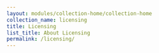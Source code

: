 ```yaml
---
layout: modules/collection-home/collection-home
collection_name: licensing
title: Licensing
list_title: About Licensing
permalink: /licensing/
---
```

